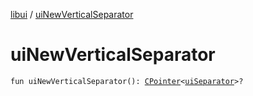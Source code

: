 [libui](index.md) / [uiNewVerticalSeparator](./ui-new-vertical-separator.md)

# uiNewVerticalSeparator

`fun uiNewVerticalSeparator(): `[`CPointer`](../kotlinx.cinterop/-c-pointer/index.md)`<`[`uiSeparator`](ui-separator.md)`>?`